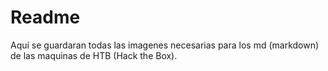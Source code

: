 # Readme
Aquí se guardaran todas las imagenes necesarias para los md (markdown) de las maquinas de HTB (Hack the Box).
